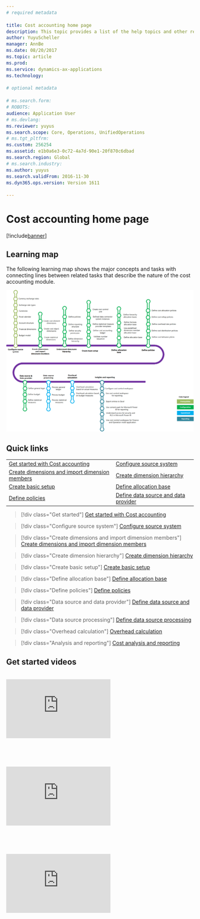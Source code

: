 ```yaml
---
# required metadata

title: Cost accounting home page
description: This topic provides a list of the help topics and other resources that are available for Cost accounting.
author: YuyuScheller
manager: AnnBe
ms.date: 08/20/2017
ms.topic: article
ms.prod: 
ms.service: dynamics-ax-applications
ms.technology: 

# optional metadata

# ms.search.form: 
# ROBOTS: 
audience: Application User
# ms.devlang: 
ms.reviewer: yuyus
ms.search.scope: Core, Operations, UnifiedOperations
# ms.tgt_pltfrm: 
ms.custom: 256254
ms.assetid: e1b0a6e3-0c72-4a7d-90e1-20f870c6dbad
ms.search.region: Global
# ms.search.industry: 
ms.author: yuyus
ms.search.validFrom: 2016-11-30
ms.dyn365.ops.version: Version 1611

---
```


# Cost accounting home page

[!include[banner](../includes/banner.md)]

## Learning map 

The following learning map shows the major concepts and tasks with connecting lines between related tasks that describe the nature of the cost accounting module.

![Learning map for cost accounting](./media/cost-accounting-map.png)

## Quick links<br/>
|                        |                    |
|------------------------|--------------------|
| [Get started with Cost accounting](terms-cost-accounting.md) | [Configure source system](./general-ledger/financial-dimensions.md)|
| [Create dimensions and import dimension members](cost-elements.md)        | [Create dimension hierarchy](dimension-hierarchy.md)  |
| [Create basic setup](./tasks/define-cost-control-units.md)       | [Define allocation base](/allocation-bases.md)|
| [Define policies](./tasks/create-assign-cost-allocation-policy-cost-control-unit.md)      | [Define data source and data provider](./tasks/manage-data-source-cost-accounting-ledger.md)|

> [!div class="Get started"]
> [Get started with Cost accounting](https://docs.microsoft.com/en-us/dynamics365/unified-operations/financials/cost-accounting/terms-cost-accounting)

> [!div class="Configure source system"]
> [Configure source system](https://docs.microsoft.com/en-us/dynamics365/unified-operations/financials/general-ledger/financial-dimensions)

> [!div class="Create dimensions and import dimension members"]
> [Create dimensions and import dimension members](https://docs.microsoft.com/en-us/dynamics365/unified-operations/financials/cost-accounting/cost-elements)

> [!div class="Create dimension hierarchy"]
> [Create dimension hierarchy](https://docs.microsoft.com/en-us/dynamics365/unified-operations/financials/cost-accounting/dimension-hierarchy)

> [!div class="Create basic setup"]
> [Create basic setup](https://docs.microsoft.com/en-us/dynamics365/unified-operations/financials/cost-accounting/tasks/define-cost-control-units)

> [!div class="Define allocation base"]
> [Define allocation base](https://docs.microsoft.com/en-us/dynamics365/unified-operations/financials/cost-accounting/allocation-bases)

> [!div class="Define policies"]
> [Define policies](https://docs.microsoft.com/en-us/dynamics365/unified-operations/financials/cost-accounting/tasks/create-assign-cost-allocation-policy-cost-control-unit)

> [!div class="Data source and data provider"]
> [Define data source and data provider](https://docs.microsoft.com/en-us/dynamics365/unified-operations/financials/cost-accounting/tasks/manage-data-source-cost-accounting-ledger)

> [!div class="Data source processing"]
> [Define data source processing](https://docs.microsoft.com/en-us/dynamics365/unified-operations/financials/cost-accounting/tasks/process-trace-source-data)

> [!div class="Overhead calculation"]
> [Overhead calculation](https://docs.microsoft.com/en-us/dynamics365/unified-operations/financials/cost-accounting/overhead-calculation)

> [!div class="Analysis and reporting"]
> [Cost analysis and reporting](https://docs.microsoft.com/en-us/dynamics365/unified-operations/financials/cost-accounting/cost-control-workspace)

## Get started videos<br/>
<br/>

<table>
<tr>
<iframe width="280" height="158" src="https://www.youtube.com/embed/1pUDtJQZ8FU" frameborder="0" allowfullscreen></iframe>
</tr>
<table>
<br/>
  
<table>
<tr>
<iframe width="280" height="158" src="https://www.youtube.com/embed/imsuTg8rUVk" frameborder="0" allowfullscreen></iframe>
</tr>
<table>
<br/>

<table>
<tr>
<iframe width="280" height="158" src="https://www.youtube.com/embed/-HKHYdClvx8" frameborder="0" allowfullscreen></iframe>
</tr>
</table>
<br/>


